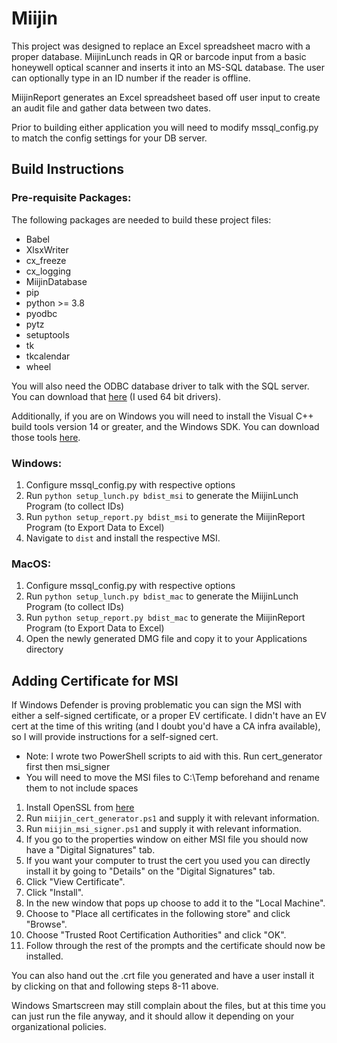 # Miijin

This project was designed to replace an Excel spreadsheet macro with a proper database.
MiijinLunch reads in QR or barcode input from a basic honeywell optical scanner and inserts it into an MS-SQL database.
The user can optionally type in an ID number if the reader is offline.

MiijinReport generates an Excel spreadsheet based off user input to create an audit file and gather data between two dates. 

Prior to building either application you will need to modify mssql_config.py to match the config settings for your DB server. 


## Build Instructions

### Pre-requisite Packages:

The following packages are needed to build these project files:

* Babel
* XlsxWriter
* cx_freeze
* cx_logging
* MiijinDatabase
* pip
* python >= 3.8 
* pyodbc
* pytz
* setuptools
* tk
* tkcalendar
* wheel

You will also need the ODBC database driver to talk with the SQL server. You can download that
[here](https://docs.microsoft.com/en-us/sql/connect/odbc/download-odbc-driver-for-sql-server?view=sql-server-ver15) (I used 64 bit drivers). 

Additionally, if you are on Windows you will need to install the Visual C++ build tools version 14 or greater, and the Windows SDK. 
You can download those tools [here](https://visualstudio.microsoft.com/visual-cpp-build-tools/).

### Windows:
1. Configure mssql_config.py with respective options
2. Run ```python setup_lunch.py bdist_msi``` to generate the MiijinLunch Program (to collect IDs)
3. Run ```python setup_report.py bdist_msi```  to generate the MiijinReport Program (to Export Data to Excel)
4. Navigate to ```dist``` and install the respective MSI. 

### MacOS:

1. Configure mssql_config.py with respective options
2. Run ```python setup_lunch.py bdist_mac``` to generate the MiijinLunch Program (to collect IDs)
3. Run ```python setup_report.py bdist_mac```  to generate the MiijinReport Program (to Export Data to Excel)
4. Open the newly generated DMG file and copy it to your Applications directory


## Adding Certificate for MSI
If Windows Defender is proving problematic you can sign the MSI with either a self-signed certificate, or a proper EV 
certificate. I didn't have an EV cert at the time of this writing (and I doubt you'd have a CA infra available), so I will provide instructions for a self-signed cert.

* Note: I wrote two PowerShell scripts to aid with this. Run cert_generator first then msi_signer
* You will need to move the MSI files to C:\Temp beforehand and rename them to not include spaces

1. Install OpenSSL from [here](https://slproweb.com/products/Win32OpenSSL.html)
2. Run ```miijin_cert_generator.ps1``` and supply it with relevant information.
3. Run ```miijin_msi_signer.ps1``` and supply it with relevant information.
4. If you go to the properties window on either MSI file you should now have a "Digital Signatures" tab. 
5. If you want your computer to trust the cert you used you can directly install it by going to "Details" on the "Digital Signatures" tab.
6. Click "View Certificate".
7. Click "Install".
8. In the new window that pops up choose to add it to the "Local Machine".
9. Choose to "Place all certificates in the following store" and click "Browse".
10. Choose "Trusted Root Certification Authorities" and click "OK".
11. Follow through the rest of the prompts and the certificate should now be installed.

You can also hand out the .crt file you generated and have a user install it by clicking on that and following steps 8-11 above.

Windows Smartscreen may still complain about the files, but at this time you can just run the file anyway, and it should allow it depending on your organizational policies.